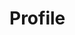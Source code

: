 <!--
 * @Date: 2022-03-18 14:02:52
 * @Author: wang0122xl@163.com
 * @LastEditors: wang0122xl@163.com
 * @LastEditTime: 2022-03-18 14:07:40
 * @Description: file content
-->
# Profile
